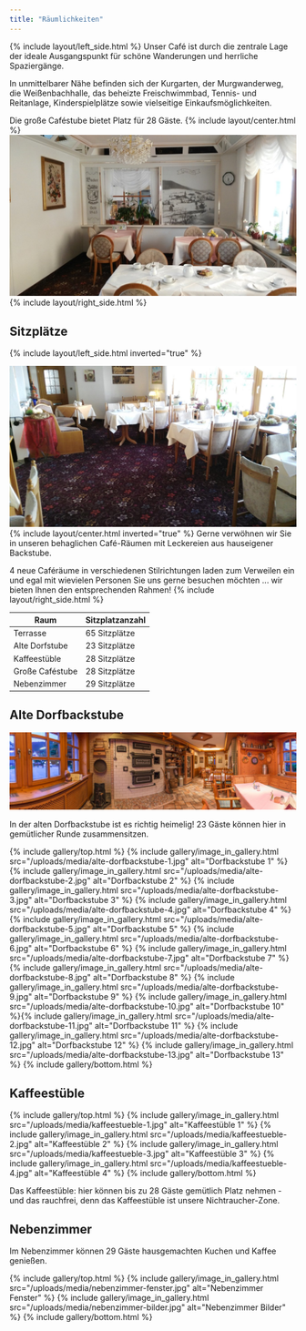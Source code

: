 ```yaml
---
title: "Räumlichkeiten"
---
```


{% include layout/left_side.html %}
Unser Café ist durch die zentrale Lage der ideale Ausgangspunkt für schöne Wanderungen und herrliche Spaziergänge.

In unmittelbarer Nähe befinden sich der Kurgarten, der Murgwanderweg, die Weißenbachhalle, das beheizte Freischwimmbad, Tennis- und Reitanlage, Kinderspielplätze sowie vielseitige Einkaufsmöglichkeiten.

Die große Caféstube bietet Platz für 28 Gäste.
{% include layout/center.html %}
![Banner](/uploads/media/cafe-rauemlichkeiten-banner.jpg)
{% include layout/right_side.html %}

## Sitzplätze

{% include layout/left_side.html inverted="true" %}

![Sitzplaetze](/uploads/media/sitzplaetze.jpg)
{% include layout/center.html inverted="true" %}
Gerne verwöhnen wir Sie in unseren behaglichen Café-Räumen mit Leckereien aus hauseigener Backstube.

4 neue Caféräume in verschiedenen Stilrichtungen laden zum Verweilen ein und egal mit wievielen Personen Sie uns gerne besuchen möchten ... wir bieten Ihnen den entsprechenden Rahmen!
{% include layout/right_side.html %}

| Raum            | Sitzplatzanzahl |
| --------------- | --------------- |
| Terrasse        | 65 Sitzplätze   |
| Alte Dorfstube  | 23 Sitzplätze   |
| Kaffeestüble    | 28 Sitzplätze   |
| Große Caféstube | 28 Sitzplätze   |
| Nebenzimmer     | 29 Sitzplätze   |

## Alte Dorfbackstube

![Alte Dorfbackstube Banner](/uploads/media/alte-dorfbackstube-banner.jpg)

In der alten Dorfbackstube ist es richtig heimelig! 23 Gäste können hier in gemütlicher Runde zusammensitzen.

{% include gallery/top.html %}
{% include gallery/image_in_gallery.html                                     src="/uploads/media/alte-dorfbackstube-1.jpg"
    alt="Dorfbackstube 1"
%}
{% include gallery/image_in_gallery.html                                     src="/uploads/media/alte-dorfbackstube-2.jpg"
    alt="Dorfbackstube 2"
%}
{% include gallery/image_in_gallery.html                                     src="/uploads/media/alte-dorfbackstube-3.jpg"
    alt="Dorfbackstube 3"
%}
{% include gallery/image_in_gallery.html                                     src="/uploads/media/alte-dorfbackstube-4.jpg"
    alt="Dorfbackstube 4"
%}
{% include gallery/image_in_gallery.html                                     src="/uploads/media/alte-dorfbackstube-5.jpg"
    alt="Dorfbackstube 5"
%}
{% include gallery/image_in_gallery.html                                     src="/uploads/media/alte-dorfbackstube-6.jpg"
    alt="Dorfbackstube 6"
%}
{% include gallery/image_in_gallery.html                                     src="/uploads/media/alte-dorfbackstube-7.jpg"
    alt="Dorfbackstube 7"
%}
{% include gallery/image_in_gallery.html                                     src="/uploads/media/alte-dorfbackstube-8.jpg"
    alt="Dorfbackstube 8"
%}
{% include gallery/image_in_gallery.html                                     src="/uploads/media/alte-dorfbackstube-9.jpg"
    alt="Dorfbackstube 9"
%}
{% include gallery/image_in_gallery.html                                     src="/uploads/media/alte-dorfbackstube-10.jpg"
    alt="Dorfbackstube 10"
%}{% include gallery/image_in_gallery.html                                     src="/uploads/media/alte-dorfbackstube-11.jpg"
    alt="Dorfbackstube 11"
%}
{% include gallery/image_in_gallery.html                                     src="/uploads/media/alte-dorfbackstube-12.jpg"
    alt="Dorfbackstube 12"
%}
{% include gallery/image_in_gallery.html                                     src="/uploads/media/alte-dorfbackstube-13.jpg"
    alt="Dorfbackstube 13"
%}
{% include gallery/bottom.html %}

## Kaffeestüble

{% include gallery/top.html %}
{% include gallery/image_in_gallery.html                                     src="/uploads/media/kaffeestueble-1.jpg"
    alt="Kaffeestüble 1"
%}
{% include gallery/image_in_gallery.html                                     src="/uploads/media/kaffeestueble-2.jpg"
    alt="Kaffeestüble 2"
%}
{% include gallery/image_in_gallery.html                                     src="/uploads/media/kaffeestueble-3.jpg"
    alt="Kaffeestüble 3"
%}
{% include gallery/image_in_gallery.html                                     src="/uploads/media/kaffeestueble-4.jpg"
    alt="Kaffeestüble 4"
%}
{% include gallery/bottom.html %}

Das Kaffeestüble: hier können bis zu 28 Gäste gemütlich Platz nehmen - und das rauchfrei, denn das Kaffeestüble ist unsere Nichtraucher-Zone.

## Nebenzimmer

Im Nebenzimmer können 29 Gäste hausgemachten Kuchen und Kaffee genießen.

{% include gallery/top.html %}
{% include gallery/image_in_gallery.html                                     src="/uploads/media/nebenzimmer-fenster.jpg"
    alt="Nebenzimmer Fenster"
%}
{% include gallery/image_in_gallery.html                                     src="/uploads/media/nebenzimmer-bilder.jpg"
    alt="Nebenzimmer Bilder"
%}
{% include gallery/bottom.html %}
